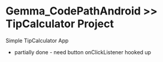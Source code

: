 Gemma_CodePathAndroid >> TipCalculator Project
=====================

Simple TipCalculator App


* partially done - need button onClickListener hooked up

